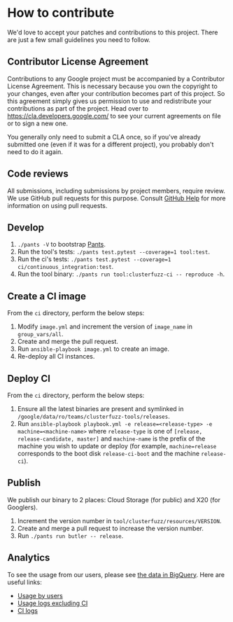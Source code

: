 How to contribute
====================================

We'd love to accept your patches and contributions to this project. There are
just a few small guidelines you need to follow.


Contributor License Agreement
---------------------------------

Contributions to any Google project must be accompanied by a Contributor License
Agreement. This is necessary because you own the copyright to your changes, even
after your contribution becomes part of this project. So this agreement simply
gives us permission to use and redistribute your contributions as part of the
project. Head over to <https://cla.developers.google.com/> to see your current
agreements on file or to sign a new one.

You generally only need to submit a CLA once, so if you've already submitted one
(even if it was for a different project), you probably don't need to do it
again.


Code reviews
--------------

All submissions, including submissions by project members, require review. We
use GitHub pull requests for this purpose. Consult [GitHub Help] for more
information on using pull requests.

[GitHub Help]: https://help.github.com/articles/about-pull-requests/


Develop
------------

1. `./pants -V` to bootstrap [Pants](http://www.pantsbuild.org/).
2. Run the tool's tests: `./pants test.pytest --coverage=1 tool:test`.
3. Run the ci's tests: `./pants test.pytest --coverage=1 ci/continuous_integration:test`.
4. Run the tool binary: `./pants run tool:clusterfuzz-ci -- reproduce -h`.


Create a CI image
------------------

From the `ci` directory, perform the below steps:

1. Modify `image.yml` and increment the version of `image_name` in `group_vars/all`.
2. Create and merge the pull request.
3. Run `ansible-playbook image.yml` to create an image.
4. Re-deploy all CI instances.


Deploy CI
------------

From the `ci` directory, perform the below steps:

1. Ensure all the latest binaries are present and symlinked in
   `/google/data/ro/teams/clusterfuzz-tools/releases`.
2. Run `ansible-playbook playbook.yml -e release=<release-type> -e machine=<machine-name>`
   where `release-type` is one of `[release, release-candidate, master]` and
   `machine-name` is the prefix of the machine you wish to update or deploy
   (for example, `machine=release` corresponds to the boot disk
   `release-ci-boot` and the machine `release-ci`).


Publish
----------

We publish our binary to 2 places: Cloud Storage (for public) and X20 (for Googlers).

1. Increment the version number in `tool/clusterfuzz/resources/VERSION`.
2. Create and merge a pull request to increase the version number.
3. Run `./pants run butler -- release`.


Analytics
--------------

To see the usage from our users, please see [the data in BigQuery](https://bigquery.cloud.google.com/table/clusterfuzz-tools:usage.client_20170612).
Here are useful links:

- [Usage by users](https://bigquery.cloud.google.com/results/clusterfuzz-tools:bquijob_53154b17_15c69c10d81)
- [Usage logs excluding
  CI](https://pantheon.corp.google.com/logs/viewer?project=clusterfuzz-tools&organizationId=433637338589&minLogLevel=0&expandAll=false&resource=project&logName=projects%2Fclusterfuzz-tools%2Flogs%2Fclient&advancedFilter=resource.type%3D%22project%22%0AlogName%3D%22projects%2Fclusterfuzz-tools%2Flogs%2Fclient%22%0AjsonPayload.user!%3D%22CI%22)
- [CI
  logs](https://pantheon.corp.google.com/logs/viewer?project=clusterfuzz-tools&organizationId=433637338589&minLogLevel=0&expandAll=false&resource=project&logName=projects%2Fclusterfuzz-tools%2Flogs%2Fci)

